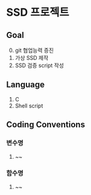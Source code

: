 # SSD 프로젝트

## Goal

0. git 협업능력 증진
1. 가상 SSD 제작
2. SSD 검증 script 작성

## Language

1. C
2. Shell script

## Coding Conventions

### 변수명

1. ~~

### 함수명

1. ~~
